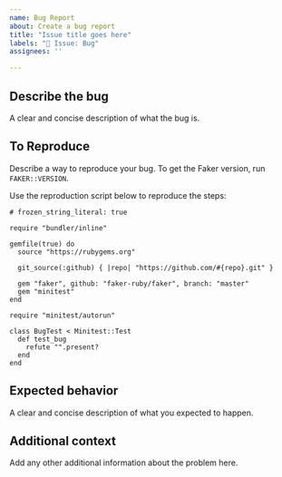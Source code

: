 ```yaml
---
name: Bug Report
about: Create a bug report
title: "Issue title goes here"
labels: "🐞 Issue: Bug"
assignees: ''

---
```


## Describe the bug
A clear and concise description of what the bug is.

## To Reproduce
Describe a way to reproduce your bug. To get the Faker version, run `FAKER::VERSION`.

Use the reproduction script below to reproduce the steps:

```
# frozen_string_literal: true

require "bundler/inline"

gemfile(true) do
  source "https://rubygems.org"

  git_source(:github) { |repo| "https://github.com/#{repo}.git" }

  gem "faker", github: "faker-ruby/faker", branch: "master"
  gem "minitest"
end

require "minitest/autorun"

class BugTest < Minitest::Test
  def test_bug
    refute "".present?
  end
end

```

## Expected behavior
A clear and concise description of what you expected to happen.

## Additional context
Add any other additional information about the problem here.
